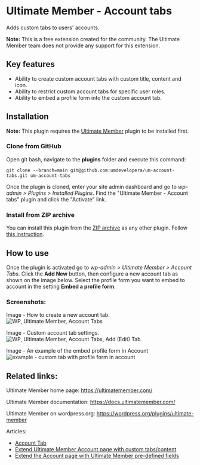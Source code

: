 # Ultimate Member - Account tabs
Adds custom tabs to users' accounts.

__Note:__ This is a free extension created for the community. The Ultimate Member team does not provide any support for this extension.

## Key features
- Ability to create custom account tabs with custom title, content and icon.
- Ability to restrict custom account tabs for specific user roles.
- Ability to embed a profile form into the custom account tab.

## Installation

__Note:__ This plugin requires the [Ultimate Member](https://wordpress.org/plugins/ultimate-member/) plugin to be installed first.

### Clone from GitHub
Open git bash, navigate to the **plugins** folder and execute this command:

`git clone --branch=main git@github.com:umdevelopera/um-account-tabs.git um-account-tabs`

Once the plugin is cloned, enter your site admin dashboard and go to _wp-admin > Plugins > Installed Plugins_. Find the "Ultimate Member - Account tabs" plugin and click the "Activate" link.

### Install from ZIP archive
You can install this plugin from the [ZIP archive](https://drive.google.com/file/d/1Zs1j9jLYI4VReUnnDwNRzhilcqYTZCUP/view) as any other plugin. Follow [this instruction](https://wordpress.org/support/article/managing-plugins/#upload-via-wordpress-admin).

## How to use
Once the plugin is activated go to *wp-admin > Ultimate Member > Account Tabs*.
Click the __Add New__ button, then configure a new account tab as shown on the image below.
Select the profile form you want to embed to account in the setting __Embed a profile form__.

### Screenshots:

Image - How to create a new account tab.
![WP, Ultimate Member, Account Tabs](https://user-images.githubusercontent.com/113178913/200563260-7c127190-2933-4b93-94b7-ddf190706bb9.png)

Image - Custom account tab settings.
![WP, Ultimate Member, Account Tabs, Add (Edit) Tab](https://user-images.githubusercontent.com/113178913/200563285-df4bd1bc-536c-4be4-8354-bf19365b75a9.png)

Image - An example of the embed profile form in Account
![example - custom tab with profile form in account](https://user-images.githubusercontent.com/113178913/200563307-c69e7d23-e568-41c6-acb6-712ea32e87a2.png)

## Related links:
Ultimate Member home page: https://ultimatemember.com/

Ultimate Member documentation: https://docs.ultimatemember.com/

Ultimate Member on wordpress.org: https://wordpress.org/plugins/ultimate-member

Articles:
- [Account Tab](https://docs.ultimatemember.com/article/40-account-tab)
- [Extend Ultimate Member Account page with custom tabs/content](https://docs.ultimatemember.com/article/65-extend-ultimate-member-account-page-with-custom-tabs-content)
- [Extend the Account page with Ultimate Member pre-defined fields](https://docs.ultimatemember.com/article/1770-extend-the-account-page-with-ultimate-member-pre-defined-fields)
